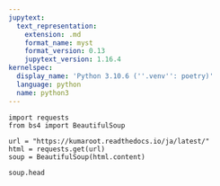 ```yaml
---
jupytext:
  text_representation:
    extension: .md
    format_name: myst
    format_version: 0.13
    jupytext_version: 1.16.4
kernelspec:
  display_name: 'Python 3.10.6 (''.venv'': poetry)'
  language: python
  name: python3
---
```


```{code-cell} ipython3
import requests
from bs4 import BeautifulSoup
```

```{code-cell} ipython3
url = "https://kumaroot.readthedocs.io/ja/latest/"
html = requests.get(url)
soup = BeautifulSoup(html.content)
```

```{code-cell} ipython3
soup.head
```
